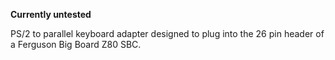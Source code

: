  **Currently untested** 

PS/2 to parallel keyboard adapter designed to plug into the 26 pin header of a Ferguson Big Board Z80 SBC.